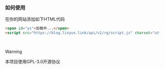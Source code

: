 ### 如何使用
在你的网站添加如下HTML代码
```html
<span id="ys">加载中...</span>
<script src="https://blog.linyun.link/api/v1/rg/script.js" charset="utf-8"></script>
```
&nbsp;
> [!WARNING]
> 
> 本项目使用GPL-3.0开源协议
